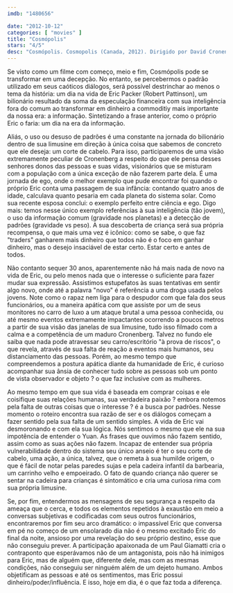 ```yaml
---
imdb: "1480656"

date: "2012-10-12"
categories: [ "movies" ]
title: "Cosmópolis"
stars: "4/5"
desc: "Cosmópolis. Cosmopolis (Canada, 2012). Dirigido por David Cronenberg. Escrito por David Cronenberg, Don DeLillo. Com Robert Pattinson, Sarah Gadon, Paul Giamatti, Kevin Durand, Abdul Ayoola, Juliette Binoche, Emily Hampshire, Bob Bainborough, Samantha Morton."
---
```

Se visto como um filme com começo, meio e fim, Cosmópolis pode se transformar em uma decepção. No entanto, se percebermos o padrão utilizado em seus caóticos diálogos, será possível destrinchar ao menos o tema da história: um dia na vida de Eric Packer (Robert Pattinson), um bilionário resultado da soma da especulação financeira com sua inteligência fora do comum ao transformar em dinheiro a commoditiy mais importante da nossa era: a informação. Sintetizando a frase anterior, como o próprio Eric o faria: um dia na era da informação.

Aliás, o uso ou desuso de padrões é uma constante na jornada do bilionário dentro de sua limusine em direção à única coisa que sabemos de concreto que ele deseja: um corte de cabelo. Para isso, participaremos de uma visão extremamente peculiar de Cronenberg a respeito do que ele pensa desses senhores donos das pessoas e suas vidas, visionários que se misturam com a população com a única exceção de não fazerem parte dela. É uma jornada de ego, onde o melhor exemplo que pude encontrar foi quando o próprio Eric conta uma passagem de sua infância: contando quatro anos de idade, calculava quanto pesaria em cada planeta do sistema solar. Como sua recente esposa conclui: o exemplo perfeito entre ciência e ego. Digo mais: temos nesse único exemplo referências à sua inteligência (tão jovem), o uso da informação comum (gravidade nos planetas) e a detecção de padrões (gravidade vs peso). A sua descoberta de criança será sua própria recompensa, o que mais uma vez é icônico: como se sabe, o que faz "traders" ganharem mais dinheiro que todos não é o foco em ganhar dinheiro, mas o desejo insaciável de estar certo. Estar certo e antes de todos.

Não contanto sequer 30 anos, aparentemente não há mais nada de novo na vida de Eric, ou pelo menos nada que o interesse o suficiente para fazer mudar sua expressão. Assistimos estupefatos às suas tentativas em sentir algo novo, onde até a palavra "novo" é referência a uma droga usada pelos jovens. Note como o rapaz nem liga para o despudor com que fala dos seus funcionários, ou a maneira apática com que assiste por um de seus monitores no carro de luxo a um ataque brutal a uma pessoa conhecida, ou até mesmo eventos extremamente impactantes ocorrendo a poucos metros a partir de sua visão das janelas de sua limusine, tudo isso filmado com a calma e a competência de um maduro Cronenberg. Talvez no fundo ele saiba que nada pode atravessar seu carro/escritório "à prova de riscos", o que revela, através de sua falta de reação a eventos mais humanos, seu distanciamento das pessoas. Porém, ao mesmo tempo que compreendemos a postura apática diante da humanidade de Eric, é curioso acompanhar sua ânsia de conhecer tudo sobre as pessoas sob um ponto de vista observador e objeto ? o que faz inclusive com as mulheres.

Ao mesmo tempo em que sua vida é baseada em comprar coisas e ele coisifique suas relações humanas, sua verdadeira paixão ? embora notemos pela falta de outras coisas que o interesse ? é a busca por padrões. Nesse momento o roteiro encontra sua razão de ser e os diálogos começam a fazer sentido pela sua falta de um sentido simples. A vida de Eric vai desmoronando e com ela sua lógica. Nós sentimos o mesmo que ele na sua impotência de entender o Yuan. As frases que ouvimos não fazem sentido, assim como as suas ações não fazem. Incapaz de entender sua própria vulnerabilidade dentro do sistema seu único anseio é ter o seu corte de cabelo, uma ação, a única, talvez, que o remeta à sua humilde origem, o que é fácil de notar pelas paredes sujas e pela cadeira infantil da barbearia, um carrinho velho e empoeirado. O fato de quando criança não querer se sentar na cadeira para crianças é sintomático e cria uma curiosa rima com sua própria limusine.

Se, por fim, entendermos as mensagens de seu segurança a respeito da ameaça que o cerca, e todos os elementos repetidos à exaustão em meio a conversas subjetivas e codificadas com seus outros funcionários, encontraremos por fim seu arco dramático: o impassível Eric que conversa em pé no começo de um ensolarado dia não é o mesmo excitado Eric do final da noite, ansioso por uma revelação do seu próprio destino, esse que não conseguiu prever. A participação apaixonada de um Paul Giamatti cria o contraponto que esperávamos não de um antagonista, pois não há inimigos para Eric, mas de alguém que, diferente dele, mas com as mesmas condições, não conseguiu ser ninguém além de um dejeto humano. Ambos objetificam as pessoas e até os sentimentos, mas Eric possui dinheiro/poder/influência. E isso, hoje em dia, é o que faz toda a diferença.

